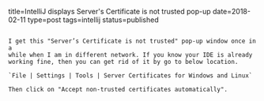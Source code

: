 title=IntelliJ displays Server's Certificate is not trusted pop-up
date=2018-02-11
type=post
tags=intellij
status=published
~~~~~~

I get this "Server’s Certificate is not trusted" pop-up window once in a
while when I am in different network. If you know your IDE is already
working fine, then you can get rid of it by go to below location.

`File | Settings | Tools | Server Certificates for Windows and Linux`

Then click on "Accept non-trusted certificates automatically".
